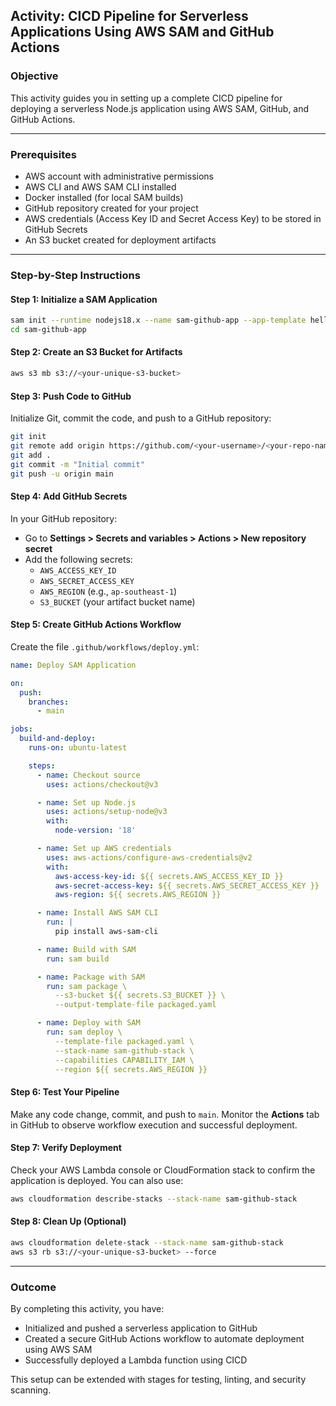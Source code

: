 ## Activity: CICD Pipeline for Serverless Applications Using AWS SAM and GitHub Actions

### Objective
This activity guides you in setting up a complete CICD pipeline for deploying a serverless Node.js application using AWS SAM, GitHub, and GitHub Actions.

---

### Prerequisites
- AWS account with administrative permissions
- AWS CLI and AWS SAM CLI installed
- Docker installed (for local SAM builds)
- GitHub repository created for your project
- AWS credentials (Access Key ID and Secret Access Key) to be stored in GitHub Secrets
- An S3 bucket created for deployment artifacts

---

### Step-by-Step Instructions

#### Step 1: Initialize a SAM Application
```bash
sam init --runtime nodejs18.x --name sam-github-app --app-template hello-world
cd sam-github-app
```

#### Step 2: Create an S3 Bucket for Artifacts
```bash
aws s3 mb s3://<your-unique-s3-bucket>
```

#### Step 3: Push Code to GitHub
Initialize Git, commit the code, and push to a GitHub repository:
```bash
git init
git remote add origin https://github.com/<your-username>/<your-repo-name>.git
git add .
git commit -m "Initial commit"
git push -u origin main
```

#### Step 4: Add GitHub Secrets
In your GitHub repository:
- Go to **Settings > Secrets and variables > Actions > New repository secret**
- Add the following secrets:
  - `AWS_ACCESS_KEY_ID`
  - `AWS_SECRET_ACCESS_KEY`
  - `AWS_REGION` (e.g., `ap-southeast-1`)
  - `S3_BUCKET` (your artifact bucket name)

#### Step 5: Create GitHub Actions Workflow
Create the file `.github/workflows/deploy.yml`:
```yaml
name: Deploy SAM Application

on:
  push:
    branches:
      - main

jobs:
  build-and-deploy:
    runs-on: ubuntu-latest

    steps:
      - name: Checkout source
        uses: actions/checkout@v3

      - name: Set up Node.js
        uses: actions/setup-node@v3
        with:
          node-version: '18'

      - name: Set up AWS credentials
        uses: aws-actions/configure-aws-credentials@v2
        with:
          aws-access-key-id: ${{ secrets.AWS_ACCESS_KEY_ID }}
          aws-secret-access-key: ${{ secrets.AWS_SECRET_ACCESS_KEY }}
          aws-region: ${{ secrets.AWS_REGION }}

      - name: Install AWS SAM CLI
        run: |
          pip install aws-sam-cli

      - name: Build with SAM
        run: sam build

      - name: Package with SAM
        run: sam package \
          --s3-bucket ${{ secrets.S3_BUCKET }} \
          --output-template-file packaged.yaml

      - name: Deploy with SAM
        run: sam deploy \
          --template-file packaged.yaml \
          --stack-name sam-github-stack \
          --capabilities CAPABILITY_IAM \
          --region ${{ secrets.AWS_REGION }}
```

#### Step 6: Test Your Pipeline
Make any code change, commit, and push to `main`. Monitor the **Actions** tab in GitHub to observe workflow execution and successful deployment.

#### Step 7: Verify Deployment
Check your AWS Lambda console or CloudFormation stack to confirm the application is deployed. You can also use:
```bash
aws cloudformation describe-stacks --stack-name sam-github-stack
```

#### Step 8: Clean Up (Optional)
```bash
aws cloudformation delete-stack --stack-name sam-github-stack
aws s3 rb s3://<your-unique-s3-bucket> --force
```

---

### Outcome
By completing this activity, you have:
- Initialized and pushed a serverless application to GitHub
- Created a secure GitHub Actions workflow to automate deployment using AWS SAM
- Successfully deployed a Lambda function using CICD

This setup can be extended with stages for testing, linting, and security scanning.

